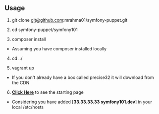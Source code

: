  Usage
-------

1. git clone git@github.com:mrahma01/symfony-puppet.git

2. cd symfony-puppet/symfony101

3. composer install
  * Assuming you have composer installed locally

4. cd ../

5. vagrant up
  * If you don't already have a box called precise32 it will download from the CDN

6. [__Click Here__](http://symfony101.dev/) to see the starting page
  * Considering you have added [__33.33.33.33	symfony101.dev__] in your local /etc/hosts